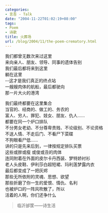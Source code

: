 ```yaml
---
categories:
- 言吾 - Talk
date: "2004-11-22T01:02:19+08:00"
tags:
- Poem
- 诗歌
title: 火葬场
url: /blog/2004/11/the-poem-crematory.html
---
```

我们都曾无数次来过这里  
来向亲人、朋友、领导、同事的遗体告别  
我们最后都将来到这里  
躺在这里  
--这才是我们真正的终点站  
一艘艘肉体的航船，最后都驶向  
那一片大火的港湾  
  
我们最终都要在这里集合  
当官的、经商的、做工的、务农的  
富人、穷人、罪犯、妓女、朋友、仇人……  
都要在同一个炉口排队  
不分男女老幼、不分尊卑贵贱、不论级别、不论资格  
不送人情、不走后门、不看尸下菜碟  
不狗眼看尸低……  
讲的只是先来后到，一律按规定排队买票  
这些或胖或瘦 或俊或丑的肉体  
连同附着在外面的皮尔卡丹西装、梦特娇衬衫  
老人头皮鞋、伊利莎白超短裙、玛利莲梦露内衣  
最后都变成了一把灰烬  
那些无所依附的灵魂、思想、欲望  
那些折磨了你一生的爱恨、情仇、名利  
也被炉口的一阵风吹散了，所以  
活着的人啊，你们还争什么  

> 临沂邰筐——诗生活
